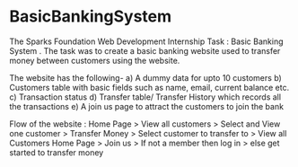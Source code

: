 # BasicBankingSystem
The Sparks Foundation Web Development Internship Task : Basic Banking System . 
The task was to create a basic banking website used to transfer money between customers using the website.

The website has the following-
a) A dummy data for upto 10 customers
b) Customers table with basic fields such as name, email, current balance etc.
c) Transaction status
d) Transfer table/ Transfer History which records all the transactions
e) A join us page to attract the customers to join the bank

Flow of the website : 
Home Page > View all customers > Select and View one customer > Transfer Money > Select customer to transfer to > View all Customers
Home Page > Join us > If not a member then log in > else get started to transfer money
